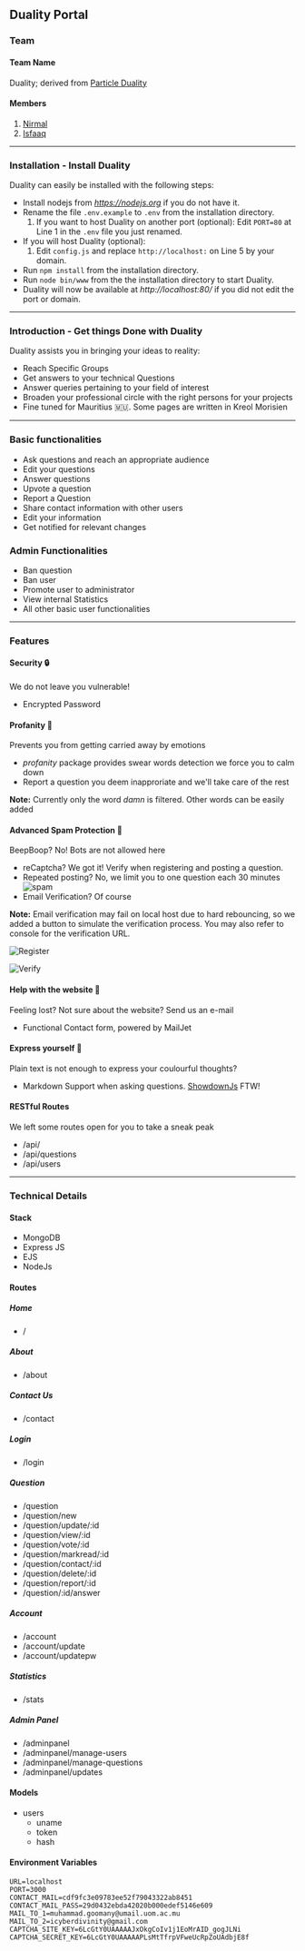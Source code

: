 ## Duality Portal

### Team

#### Team Name

Duality; derived from [Particle Duality](https://en.wikipedia.org/wiki/Wave%E2%80%93particle_duality)

#### Members

  1. [Nirmal](https://github.com/nirmal-k-r)
  2. [Isfaaq](https://github.com/nirmal-k-r)

---
### Installation - Install Duality

Duality can easily be installed with the following steps:
- Install nodejs from *https://nodejs.org* if you do not have it.
- Rename the file `.env.example` to `.env` from the installation directory.
  1. If you want to host Duality on another port (optional): Edit `PORT=80` at Line 1 in the `.env` file you just renamed.
- If you will host Duality (optional): 
  1. Edit `config.js` and replace `http://localhost:` on Line 5 by your domain.
- Run `npm install` from the installation directory.
- Run `node bin/www` from the the installation directory to start Duality.
- Duality will now be available at *http://localhost:80/* if you did not edit the port or domain.



---
### Introduction - Get things Done with Duality

Duality assists you in bringing your ideas to reality:

- Reach Specific Groups
- Get answers to your technical Questions
- Answer queries pertaining to your field of interest
- Broaden your professional circle with the right persons for your projects
- Fine tuned for Mauritius :mauritius:. Some pages are written in Kreol Morisien

---

### Basic functionalities

- Ask questions and reach an appropriate audience
- Edit your questions
- Answer questions
- Upvote a question
- Report a Question
- Share contact information with other users
- Edit your information
- Get notified for relevant changes

### Admin Functionalities

- Ban question
- Ban user
- Promote user to administrator
- View internal Statistics
- All other basic user functionalities

---

### Features

#### Security :lock:

We do not leave you vulnerable!

- Encrypted Password

#### Profanity :anger:

Prevents you from getting carried away by emotions

- *profanity* package provides swear words detection we force you to calm down
- Report a question you deem inapproriate and we'll take care of the rest

**Note:** Currently only the word *damn* is filtered. Other words can be easily added

#### Advanced Spam Protection :robot:

BeepBoop? No! Bots are not allowed here

- reCaptcha? We got it! Verify when registering and posting a question.
- Repeated posting? No, we limit you to one question each 30 minutes ![spam](pics/blog-spam-protection.png)
- Email Verification? Of course

**Note:** Email verification may fail on local host due to hard rebouncing, so we added a button to simulate the verification process. You may also refer to console for the verification URL.

![Register](pics/register-email.png)

![Verify](pics/email-verification.png)

#### Help with the website :children_crossing:

Feeling lost? Not sure about the website? Send us an e-mail

- Functional Contact form, powered by MailJet

#### Express yourself :sparkler:

Plain text is not enough to express your coulourful thoughts?

- Markdown Support when asking questions. [ShowdownJs](http://showdownjs.com) FTW!

#### RESTful Routes

We left some routes open for you to take a sneak peak

- /api/
- /api/questions
- /api/users

---

### Technical Details

#### Stack

- MongoDB
- Express JS
- EJS
- NodeJs

#### Routes

##### Home

- /

##### About

- /about

##### Contact Us

- /contact

##### Login

- /login

##### Question

- /question
- /question/new
- /question/update/:id
- /question/view/:id
- /question/vote/:id
- /question/markread/:id
- /question/contact/:id
- /question/delete/:id
- /question/report/:id
- /question/:id/answer

##### Account

- /account
- /account/update
- /account/updatepw

##### Statistics

- /stats

##### Admin Panel

- /adminpanel
- /adminpanel/manage-users
- /adminpanel/manage-questions
- /adminpanel/updates

#### Models

- users
  * uname
  * token
  * hash


#### Environment Variables

```env
URL=localhost
PORT=3000
CONTACT_MAIL=cdf9fc3e09783ee52f79043322ab8451
CONTACT_MAIL_PASS=29d0432ebda42020b000edef5146e609
MAIL_TO_1=muhammad.goomany@umail.uom.ac.mu
MAIL_TO_2=icyberdivinity@gmail.com
CAPTCHA_SITE_KEY=6LcGtY0UAAAAAJxOkgCoIv1j1EoMrAID_gogJLNi
CAPTCHA_SECRET_KEY=6LcGtY0UAAAAAPLsMtTfrpVFweUcRpZoUAdbjE8f
```